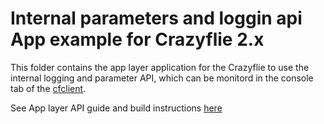 # Internal parameters and loggin api App example for Crazyflie 2.x

This folder contains the app layer application for the Crazyflie to use the internal logging and parameter API, which can be monitord in the console tab of the [cfclient](https://github.com/bitcraze/crazyflie-clients-python). 

See App layer API guide and build instructions [here](https://www.bitcraze.io/documentation/repository/crazyflie-firmware/master/userguides/app_layer/)